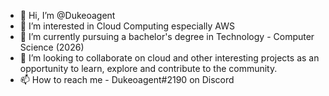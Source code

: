 - 👋 Hi, I’m @Dukeoagent
- 👀 I’m interested in Cloud Computing especially AWS
- 🌱 I’m currently pursuing a bachelor's degree in Technology - Computer Science (2026)
- 💞️ I’m looking to collaborate on cloud and other interesting projects as an opportunity to learn, explore and contribute to the community.
- 📫 How to reach me - Dukeoagent#2190 on Discord

<!---
Dukeoagent/Dukeoagent is a ✨ special ✨ repository because its `README.md` (this file) appears on your GitHub profile.
You can click the Preview link to take a look at your changes.
--->
